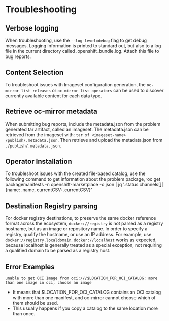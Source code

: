 # Troubleshooting
## Verbose logging
When troubleshooting, use the `--log-level=debug` flag to get debug messages. Logging information is printed to standard out, but also to a log file in the current directory called .openshift_bundle.log. Attach this file to bug reports.


## Content Selection
To troubleshoot issues with Imageset configuration generation, the `oc-mirror list releases` or `oc-mirror list operators` can be used to discover currently available content for each data type.

## Retrieve oc-mirror metadata
When submitting bug reports, include the metadata.json from the problem generated tar artifact, called an imageset. The metadata.json can be retrieved from the imageset with: `tar xf <imageset-name> /publish/.metadata.json`. Then retrieve and upload the metadata.json from  `./publish/.metadata.json`. 

## Operator Installation
To troubleshoot issues with the created file-based catalog, use the following command to get information about the problem package, ‘oc get packagemanifests -n openshift-marketplace <packagename> -o json | jq '.status.channels[]|{name: .name, currentCSV: .currentCSV}'

## Destination Registry parsing
For docker registry destinations, to preserve the same docker reference format across the ecosystem, `docker://registry` is not parsed as a registry hostname, but as an image or repository name. In order to specify a registry, qualify the hostname, or use an IP address. For example, use `docker://registry.localdomain`. `docker://localhost` works as expected, because localhost is generally treated as a special exception, not requiring a qualified domain to be parsed as a registry host.

## Error Examples
```unable to get OCI Image from oci:///$LOCATION_FOR_OCI_CATALOG: more than one image in oci, choose an image```
- It means that $LOCATION_FOR_OCI_CATALOG contains an OCI catalog with more than one manifest, and oc-mirror cannot choose which of them should be used.
- This usually happens if you copy a catalog to the same location more than once.